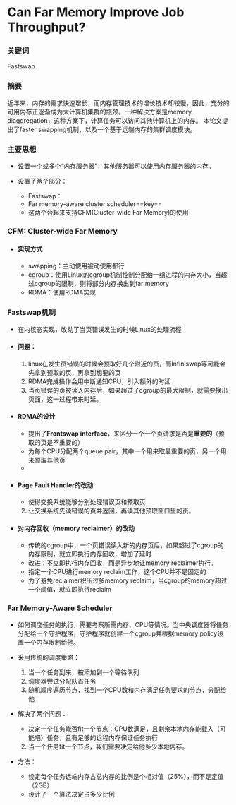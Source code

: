 # Can Far Memory Improve Job Throughput?

### 关键词

Fastswap

### 摘要

近年来，内存的需求快速增长，而内存管理技术的增长技术却较慢，因此，充分的可用内存正逐渐成为大计算机集群的瓶颈。一种解决方案是memory diaggregation，这种方案下，计算任务可以访问其他计算机上的内存。
本论文提出了faster swapping机制，以及一个基于远端内存的集群调度模块。

### 主要思想

- 设置一个或多个“内存服务器”，其他服务器可以使用内存服务器的内存。

- 设置了两个部分：
  - Fastswap：
  - Far memory-aware cluster scheduler==key==
  - 这两个合起来支持CFM(Cluster-wide Far Memory)的使用

### CFM: Cluster-wide Far Memory

- #### 实现方式

  - swapping：主动使用被动使用都行
  - cgroup：使用Linux的cgroup机制控制分配给一组进程的内存大小，当超过cgroup的限制，则将部分内存换出到far memory
  - RDMA：使用RDMA实现

### Fastswap机制

- 在内核态实现，改动了当页错误发生的时候Linux的处理流程

- #### 问题：

  1. linux在发生页错误的时候会预取好几个附近的页，而Infiniswap等可能会先拿到预取的页，再拿到想要的页
  2. RDMA完成操作会用中断通知CPU，引入额外的时延
  3. 当页错误的页被读入内存后，如果超过了cgroup的最大限制，就需要换出页面，这一过程带来时延。

- #### RDMA的设计

  - 提出了**Frontswap interface**，来区分一个一个页请求是否是**重要的**（预取的页是不重要的）
  - 为每个CPU分配两个queue pair，其中一个用来取最重要的页，另一个用来预取其他页
  - 

- #### Page Fault Handler的改动

  - 使得交换系统能够分别处理错误页和预取页
  2. 让交换系统先读错误的页并返回，再读其他预取窗口里的页。

- #### 对内存回收（memory reclaimer）的改动

  - 传统的cgroup中，一个页错误读入新的内存页后，如果超过了cgroup的内存限制，就立即执行内存回收，增加了延时
  - 改进：不立即执行内存回收，而是异步地让memory reclaimer执行。
  - 指定一个CPU进行memory reclaim工作，这个CPU并不是固定的
  - 为了避免reclaimer积压过多memory reclaim，当cgroup的memory超过一个阈值，就立即执行reclaim

### Far Memory-Aware Scheduler

- 如何调度任务的执行，需要考察所需内存、CPU等情况。当中央调度器将任务分配给一个守护程序，守护程序就创建一个cgroup并根据memory policy设置一个内存限制给他。

- 采用传统的调度策略：
  1. 当一个任务到来，被添加到一个等待队列
  2. 调度器尝试分配队首任务
  3. 随机顺序遍历节点，找到一个CPU数和内存满足任务要求的节点，分配给他
- 解决了两个问题：
  - 决定一个任务能否fit一个节点：CPU数满足，且剩余本地内存能载入（可能吧）任务，且有足够的远程内存保证任务执行
  2. 当一个任务fit一个节点，我们需要决定给他多少本地内存。

- 方法：
  - 设定每个任务远端内存占总内存的比例是个相对值（25%），而不是定值（2GB）
  - 设计了一个算法决定占多少比例